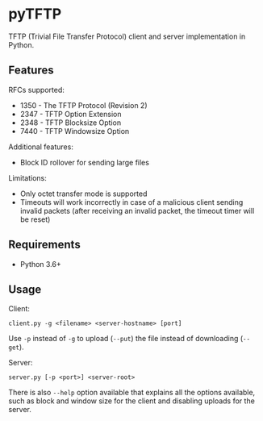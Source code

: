 # pyTFTP
TFTP (Trivial File Transfer Protocol) client and server implementation
in Python.

## Features
RFCs supported:
* 1350 - The TFTP Protocol (Revision 2)
* 2347 - TFTP Option Extension
* 2348 - TFTP Blocksize Option
* 7440 - TFTP Windowsize Option

Additional features:
* Block ID rollover for sending large files

Limitations:
* Only octet transfer mode is supported
* Timeouts will work incorrectly in case of a malicious client sending invalid
  packets (after receiving an invalid packet, the timeout timer will be reset)

## Requirements
* Python 3.6+

## Usage
Client:
```
client.py -g <filename> <server-hostname> [port]
```
Use `-p` instead of `-g` to upload (`--put`) the file instead of downloading
(`--get`).

Server:
```
server.py [-p <port>] <server-root>
```

There is also `--help` option available that explains all the options
available, such as block and window size for the client and disabling uploads
for the server.
